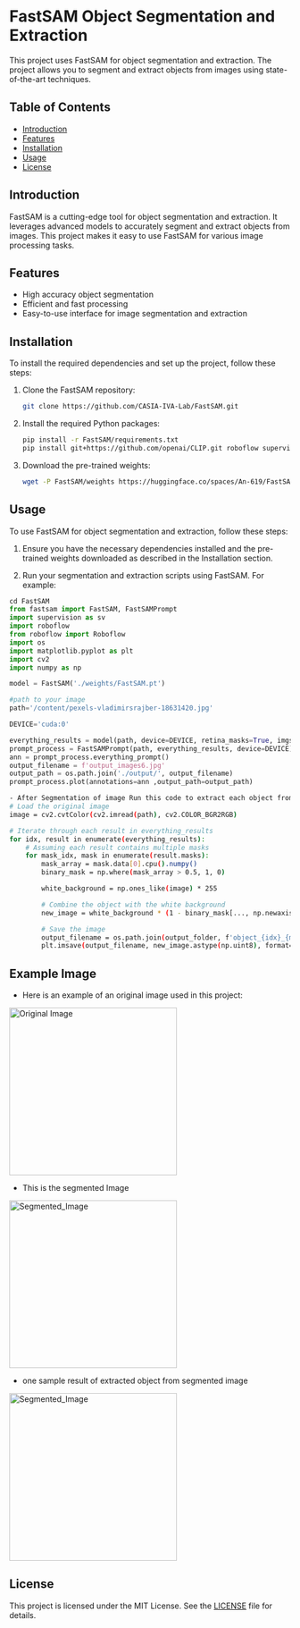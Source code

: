 # FastSAM Object Segmentation and Extraction

This project uses FastSAM for object segmentation and extraction. The project allows you to segment and extract objects from images using state-of-the-art techniques.

## Table of Contents
- [Introduction](#introduction)
- [Features](#features)
- [Installation](#installation)
- [Usage](#usage)
- [License](#license)

## Introduction
FastSAM is a cutting-edge tool for object segmentation and extraction. It leverages advanced models to accurately segment and extract objects from images. This project makes it easy to use FastSAM for various image processing tasks.

## Features
- High accuracy object segmentation
- Efficient and fast processing
- Easy-to-use interface for image segmentation and extraction

## Installation
To install the required dependencies and set up the project, follow these steps:

1. Clone the FastSAM repository:

    ```bash
    git clone https://github.com/CASIA-IVA-Lab/FastSAM.git
    ```

2. Install the required Python packages:

    ```bash
    pip install -r FastSAM/requirements.txt
    pip install git+https://github.com/openai/CLIP.git roboflow supervision
    ```

3. Download the pre-trained weights:

    ```bash
    wget -P FastSAM/weights https://huggingface.co/spaces/An-619/FastSAM/resolve/main/weights/FastSAM.pt
    ```

## Usage
To use FastSAM for object segmentation and extraction, follow these steps:

1. Ensure you have the necessary dependencies installed and the pre-trained weights downloaded as described in the Installation section.

2. Run your segmentation and extraction scripts using FastSAM. For example:

```python
cd FastSAM
from fastsam import FastSAM, FastSAMPrompt
import supervision as sv
import roboflow
from roboflow import Roboflow
import os
import matplotlib.pyplot as plt
import cv2
import numpy as np

model = FastSAM('./weights/FastSAM.pt')

#path to your image
path='/content/pexels-vladimirsrajber-18631420.jpg'

DEVICE='cuda:0'

everything_results = model(path, device=DEVICE, retina_masks=True, imgsz=1024, conf=0.4, iou=0.9)
prompt_process = FastSAMPrompt(path, everything_results, device=DEVICE)
ann = prompt_process.everything_prompt()
output_filename = f'output_images6.jpg'
output_path = os.path.join('./output/', output_filename)
prompt_process.plot(annotations=ann ,output_path=output_path)
 ```
```bash
- After Segmentation of image Run this code to extract each object from segmented image
# Load the original image
image = cv2.cvtColor(cv2.imread(path), cv2.COLOR_BGR2RGB)

# Iterate through each result in everything_results
for idx, result in enumerate(everything_results):
    # Assuming each result contains multiple masks
    for mask_idx, mask in enumerate(result.masks):
        mask_array = mask.data[0].cpu().numpy()
        binary_mask = np.where(mask_array > 0.5, 1, 0)

        white_background = np.ones_like(image) * 255

        # Combine the object with the white background
        new_image = white_background * (1 - binary_mask[..., np.newaxis]) + image * binary_mask[..., np.newaxis]

        # Save the image
        output_filename = os.path.join(output_folder, f'object_{idx}_{mask_idx}.png')
        plt.imsave(output_filename, new_image.astype(np.uint8), format='png', dpi=300)
```
## Example Image
- Here is an example of an original image used in this project:

<img src="https://i.postimg.cc/mZHnsbXH/orginal-image.jpg" alt="Original Image" width="300"/>

- This is the segmented Image

<img src="https://i.postimg.cc/CKNdQTDB/Segmented-image.jpg" alt="Segmented_Image" width="300"/>

- one sample result of extracted object from segmented image

<img src="https://i.postimg.cc/7PMGCzbM/object-0-1.png" alt="Segmented_Image" width="300"/>



## License
This project is licensed under the MIT License. See the [LICENSE](LICENSE) file for details.

